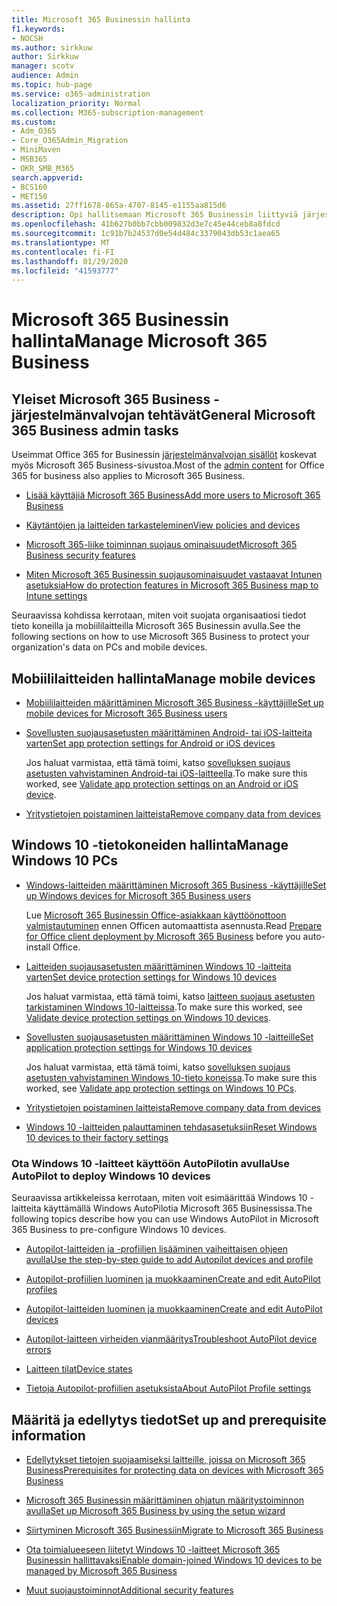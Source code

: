 ```yaml
---
title: Microsoft 365 Businessin hallinta
f1.keywords:
- NOCSH
ms.author: sirkkuw
author: Sirkkuw
manager: scotv
audience: Admin
ms.topic: hub-page
ms.service: o365-administration
localization_priority: Normal
ms.collection: M365-subscription-management
ms.custom:
- Adm_O365
- Core_O365Admin_Migration
- MiniMaven
- MSB365
- OKR_SMB_M365
search.appverid:
- BCS160
- MET150
ms.assetid: 27ff1678-865a-4707-8145-e1155aa815d6
description: Opi hallitsemaan Microsoft 365 Businessin liittyviä järjestelmänvalvojan tehtäviä, mobiililaitteita, Windows 10-tieto koneita ja monia tällaisia tehtäviä.
ms.openlocfilehash: 41b627b0bb7cbb009832d3e7c45e44ceb8a8fdcd
ms.sourcegitcommit: 1c91b7b24537d0e54d484c3379043db53c1aea65
ms.translationtype: MT
ms.contentlocale: fi-FI
ms.lasthandoff: 01/29/2020
ms.locfileid: "41593777"
---
```

# <a name="manage-microsoft-365-business"></a><span data-ttu-id="ec4b8-103">Microsoft 365 Businessin hallinta</span><span class="sxs-lookup"><span data-stu-id="ec4b8-103">Manage Microsoft 365 Business</span></span>

## <a name="general-microsoft-365-business-admin-tasks"></a><span data-ttu-id="ec4b8-104">Yleiset Microsoft 365 Business -järjestelmänvalvojan tehtävät</span><span class="sxs-lookup"><span data-stu-id="ec4b8-104">General Microsoft 365 Business admin tasks</span></span>

<span data-ttu-id="ec4b8-105">Useimmat Office 365 for Businessin [järjestelmänvalvojan sisällöt](https://docs.microsoft.com/office365/admin/admin-home) koskevat myös Microsoft 365 Business-sivustoa.</span><span class="sxs-lookup"><span data-stu-id="ec4b8-105">Most of the [admin content](https://docs.microsoft.com/office365/admin/admin-home) for Office 365 for business also applies to Microsoft 365 Business.</span></span>

- [<span data-ttu-id="ec4b8-106">Lisää käyttäjiä Microsoft 365 Business</span><span class="sxs-lookup"><span data-stu-id="ec4b8-106">Add more users to Microsoft 365 Business</span></span>](add-users-m365b.md)
    
- [<span data-ttu-id="ec4b8-107">Käytäntöjen ja laitteiden tarkasteleminen</span><span class="sxs-lookup"><span data-stu-id="ec4b8-107">View policies and devices</span></span>](view-policies-and-devices.md)
    
- [<span data-ttu-id="ec4b8-108">Microsoft 365-liike toiminnan suojaus ominaisuudet</span><span class="sxs-lookup"><span data-stu-id="ec4b8-108">Microsoft 365 Business security features</span></span>](security-features.md)
    
- [<span data-ttu-id="ec4b8-109">Miten Microsoft 365 Businessin suojausominaisuudet vastaavat Intunen asetuksia</span><span class="sxs-lookup"><span data-stu-id="ec4b8-109">How do protection features in Microsoft 365 Business map to Intune settings</span></span>](map-protection-features-to-intune-settings.md)
    
<span data-ttu-id="ec4b8-110">Seuraavissa kohdissa kerrotaan, miten voit suojata organisaatiosi tiedot tieto koneilla ja mobiililaitteilla Microsoft 365 Businessin avulla.</span><span class="sxs-lookup"><span data-stu-id="ec4b8-110">See the following sections on how to use Microsoft 365 Business to protect your organization's data on PCs and mobile devices.</span></span>
  
## <a name="manage-mobile-devices"></a><span data-ttu-id="ec4b8-111">Mobiililaitteiden hallinta</span><span class="sxs-lookup"><span data-stu-id="ec4b8-111">Manage mobile devices</span></span>

- [<span data-ttu-id="ec4b8-112">Mobiililaitteiden määrittäminen Microsoft 365 Business -käyttäjille</span><span class="sxs-lookup"><span data-stu-id="ec4b8-112">Set up mobile devices for Microsoft 365 Business users</span></span>](set-up-mobile-devices.md)
    
- [<span data-ttu-id="ec4b8-113">Sovellusten suojausasetusten määrittäminen Android- tai iOS-laitteita varten</span><span class="sxs-lookup"><span data-stu-id="ec4b8-113">Set app protection settings for Android or iOS devices</span></span>](app-protection-settings-for-android-and-ios.md)
    
    <span data-ttu-id="ec4b8-114">Jos haluat varmistaa, että tämä toimi, katso [sovelluksen suojaus asetusten vahvistaminen Android-tai iOS-laitteella](validate-settings-on-android-or-ios.md).</span><span class="sxs-lookup"><span data-stu-id="ec4b8-114">To make sure this worked, see [Validate app protection settings on an Android or iOS device](validate-settings-on-android-or-ios.md).</span></span> 
    
- [<span data-ttu-id="ec4b8-115">Yritystietojen poistaminen laitteista</span><span class="sxs-lookup"><span data-stu-id="ec4b8-115">Remove company data from devices</span></span>](remove-company-data.md)
    
## <a name="manage-windows-10-pcs"></a><span data-ttu-id="ec4b8-116">Windows 10 -tietokoneiden hallinta</span><span class="sxs-lookup"><span data-stu-id="ec4b8-116">Manage Windows 10 PCs</span></span>

- [<span data-ttu-id="ec4b8-117">Windows-laitteiden määrittäminen Microsoft 365 Business -käyttäjille</span><span class="sxs-lookup"><span data-stu-id="ec4b8-117">Set up Windows devices for Microsoft 365 Business users</span></span>](set-up-windows-devices.md)

    <span data-ttu-id="ec4b8-118">Lue [Microsoft 365 Businessin Office-asiakkaan käyttöönottoon valmistautuminen](prepare-for-office-client-deployment.md) ennen Officen automaattista asennusta.</span><span class="sxs-lookup"><span data-stu-id="ec4b8-118">Read [Prepare for Office client deployment by Microsoft 365 Business](prepare-for-office-client-deployment.md) before you auto-install Office.</span></span> 
    
- [<span data-ttu-id="ec4b8-119">Laitteiden suojausasetusten määrittäminen Windows 10 -laitteita varten</span><span class="sxs-lookup"><span data-stu-id="ec4b8-119">Set device protection settings for Windows 10 devices</span></span>](protection-settings-for-windows-10-pcs.md)
    
    <span data-ttu-id="ec4b8-120">Jos haluat varmistaa, että tämä toimi, katso [laitteen suojaus asetusten tarkistaminen Windows 10-laitteissa](validate-settings-on-windows-10-pcs.md).</span><span class="sxs-lookup"><span data-stu-id="ec4b8-120">To make sure this worked, see [Validate device protection settings on Windows 10 devices](validate-settings-on-windows-10-pcs.md).</span></span> 
    
- [<span data-ttu-id="ec4b8-121">Sovellusten suojausasetusten määrittäminen Windows 10 -laitteille</span><span class="sxs-lookup"><span data-stu-id="ec4b8-121">Set application protection settings for Windows 10 devices</span></span>](protection-settings-for-windows-10-devices.md)
    
    <span data-ttu-id="ec4b8-122">Jos haluat varmistaa, että tämä toimi, katso [sovelluksen suojaus asetusten vahvistaminen Windows 10-tieto koneissa](validate-protection-settings-on-windows-10-pcs.md).</span><span class="sxs-lookup"><span data-stu-id="ec4b8-122">To make sure this worked, see [Validate app protection settings on Windows 10 PCs](validate-protection-settings-on-windows-10-pcs.md).</span></span> 
    
- [<span data-ttu-id="ec4b8-123">Yritystietojen poistaminen laitteista</span><span class="sxs-lookup"><span data-stu-id="ec4b8-123">Remove company data from devices</span></span>](remove-company-data.md)
    
- [<span data-ttu-id="ec4b8-124">Windows 10 -laitteiden palauttaminen tehdasasetuksiin</span><span class="sxs-lookup"><span data-stu-id="ec4b8-124">Reset Windows 10 devices to their factory settings</span></span>](reset-devices-to-factory-settings.md)
    
### <a name="use-autopilot-to-deploy-windows-10-devices"></a><span data-ttu-id="ec4b8-125">Ota Windows 10 -laitteet käyttöön AutoPilotin avulla</span><span class="sxs-lookup"><span data-stu-id="ec4b8-125">Use AutoPilot to deploy Windows 10 devices</span></span>

<span data-ttu-id="ec4b8-126">Seuraavissa artikkeleissa kerrotaan, miten voit esimäärittää Windows 10 -laitteita käyttämällä Windows AutoPilotia Microsoft 365 Businessissa.</span><span class="sxs-lookup"><span data-stu-id="ec4b8-126">The following topics describe how you can use Windows AutoPilot in Microsoft 365 Business to pre-configure Windows 10 devices.</span></span>
  
- [<span data-ttu-id="ec4b8-127">Autopilot-laitteiden ja -profiilien lisääminen vaiheittaisen ohjeen avulla</span><span class="sxs-lookup"><span data-stu-id="ec4b8-127">Use the step-by-step guide to add Autopilot devices and profile</span></span>](add-autopilot-devices-and-profile.md)
    
- [<span data-ttu-id="ec4b8-128">Autopilot-profiilien luominen ja muokkaaminen</span><span class="sxs-lookup"><span data-stu-id="ec4b8-128">Create and edit AutoPilot profiles</span></span>](create-and-edit-autopilot-profiles.md)
    
- [<span data-ttu-id="ec4b8-129">Autopilot-laitteiden luominen ja muokkaaminen</span><span class="sxs-lookup"><span data-stu-id="ec4b8-129">Create and edit AutoPilot devices</span></span>](create-and-edit-autopilot-devices.md)
    
- [<span data-ttu-id="ec4b8-130">Autopilot-laitteen virheiden vianmääritys</span><span class="sxs-lookup"><span data-stu-id="ec4b8-130">Troubleshoot AutoPilot device errors</span></span>](troubleshoot-autopilot-errors.md)
    
- [<span data-ttu-id="ec4b8-131">Laitteen tilat</span><span class="sxs-lookup"><span data-stu-id="ec4b8-131">Device states</span></span>](device-states.md)
    
- [<span data-ttu-id="ec4b8-132">Tietoja Autopilot-profiilien asetuksista</span><span class="sxs-lookup"><span data-stu-id="ec4b8-132">About AutoPilot Profile settings</span></span>](autopilot-profile-settings.md)
    
## <a name="set-up-and-prerequisite-information"></a><span data-ttu-id="ec4b8-133">Määritä ja edellytys tiedot</span><span class="sxs-lookup"><span data-stu-id="ec4b8-133">Set up and prerequisite information</span></span>

- [<span data-ttu-id="ec4b8-134">Edellytykset tietojen suojaamiseksi laitteille, joissa on Microsoft 365 Business</span><span class="sxs-lookup"><span data-stu-id="ec4b8-134">Prerequisites for protecting data on devices with Microsoft 365 Business</span></span>](pre-requisites-for-data-protection.md)
    
- [<span data-ttu-id="ec4b8-135">Microsoft 365 Businessin määrittäminen ohjatun määritystoiminnon avulla</span><span class="sxs-lookup"><span data-stu-id="ec4b8-135">Set up Microsoft 365 Business by using the setup wizard</span></span>](set-up.md)
    
- [<span data-ttu-id="ec4b8-136">Siirtyminen Microsoft 365 Businessiin</span><span class="sxs-lookup"><span data-stu-id="ec4b8-136">Migrate to Microsoft 365 Business</span></span>](migrate-to-microsoft-365-business.md)
    
- [<span data-ttu-id="ec4b8-137">Ota toimialueeseen liitetyt Windows 10 -laitteet Microsoft 365 Businessin hallittavaksi</span><span class="sxs-lookup"><span data-stu-id="ec4b8-137">Enable domain-joined Windows 10 devices to be managed by Microsoft 365 Business</span></span>](manage-windows-devices.md)
    
- [<span data-ttu-id="ec4b8-138">Muut suojaustoiminnot</span><span class="sxs-lookup"><span data-stu-id="ec4b8-138">Additional security features</span></span>](security-features.md#additional-security-features)

